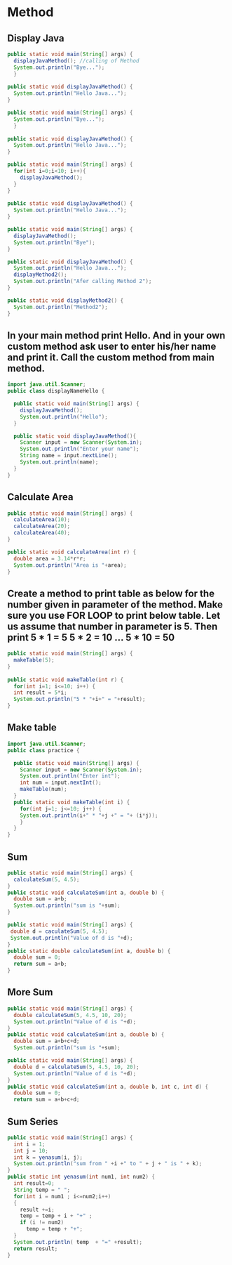 Method
======
Display Java
------------
```java
public static void main(String[] args) {
  displayJavaMethod(); //calling of Method
  System.out.println("Bye...");
  }
	
public static void displayJavaMethod() {
  System.out.println("Hello Java...");
}
```
```java
public static void main(String[] args) {
  System.out.println("Bye...");
  }
	
public static void displayJavaMethod() {
  System.out.println("Hello Java...");
}
```
```java
public static void main(String[] args) {
  for(int i=0;i<10; i++){
    displayJavaMethod();
  }
}
	
public static void displayJavaMethod() {
  System.out.println("Hello Java...");
}
```
```java
public static void main(String[] args) {
  displayJavaMethod();
  System.out.println("Bye");
}

public static void displayJavaMethod() {
  System.out.println("Hello Java...");
  displayMethod2();
  System.out.println("Afer calling Method 2");
}

public static void displayMethod2() {
  System.out.println("Method2");
}
```
In your main method print Hello. And in your own custom method ask user to enter his/her name and print it. Call the custom method from  main method.
---------------------------------------------------------------------------------------------------------------------------
```java
import java.util.Scanner;
public class displayNameHello {

  public static void main(String[] args) {
    displayJavaMethod();
    System.out.println("Hello");
  }

  public static void displayJavaMethod(){
    Scanner input = new Scanner(System.in);
    System.out.println("Enter your name");
    String name = input.nextLine();
    System.out.println(name);
  }
}
```
Calculate Area
--------------
```java
public static void main(String[] args) {
  calculateArea(10);
  calculateArea(20);
  calculateArea(40);
}

public static void calculateArea(int r) {
  double area = 3.14*r*r;
  System.out.println("Area is "+area);
}
```
Create a method to print table as below for the number given in parameter of the method. Make sure you use FOR LOOP to print below table. Let us assume that number in parameter is 5. Then print 5 * 1 = 5   5 * 2 = 10 ... 5 * 10 = 50 
-----------------------------------------------------------------------------------------------------------------------------
```java
public static void main(String[] args) {
  makeTable(5);
}
		
public static void makeTable(int r) {
  for(int i=1; i<=10; i++) {
  int result = 5*i;
  System.out.println("5 * "+i+" = "+result);
}
```
Make table
----------
```java
import java.util.Scanner;
public class practice {

  public static void main(String[] args) {
    Scanner input = new Scanner(System.in);
    System.out.println("Enter int");
    int num = input.nextInt();
    makeTable(num);
  }
  public static void makeTable(int i) {
    for(int j=1; j<=10; j++) {
    System.out.println(i+" * "+j +" = "+ (i*j));
    }
  }
}
```
Sum
---
```java
public static void main(String[] args) {
  calculateSum(5, 4.5);
}
public static void calculateSum(int a, double b) {
  double sum = a+b;
  System.out.println("sum is "+sum);
}
```
```java
public static void main(String[] args) {
 double d = caculateSum(5, 4.5);
 System.out.println("Value of d is "+d);
}
public static double calculateSum(int a, double b) {
  double sum = 0;
  return sum = a+b;
}
```
More Sum
--------
```java
public static void main(String[] args) {
  double calculateSum(5, 4.5, 10, 20);
  System.out.println("Value of d is "+d);
}
public static void calculateSum(int a, double b) {
  double sum = a+b+c+d;
  System.out.println("sum is "+sum);
```
```java
public static void main(String[] args) {
  double d = calculateSum(5, 4.5, 10, 20);
  System.out.println("Value of d is "+d);
}
public static void calculateSum(int a, double b, int c, int d) {
  double sum = 0;
  return sum = a+b+c+d;
```
Sum Series
----------
```java
public static void main(String[] args) {
  int i = 1;
  int j = 10;
  int k = yenasum(i, j);
  System.out.println("sum from " +i +" to " + j + " is " + k);
}
public static int yenasum(int num1, int num2) {
  int result=0;
  String temp = " ";
  for(int i = num1 ; i<=num2;i++)
  {
    result +=i;
    temp = temp + i + "+" ;
    if (i != num2)
      temp = temp + "+";      
  }
  System.out.println( temp  + "=" +result);
  return result;
}
```
